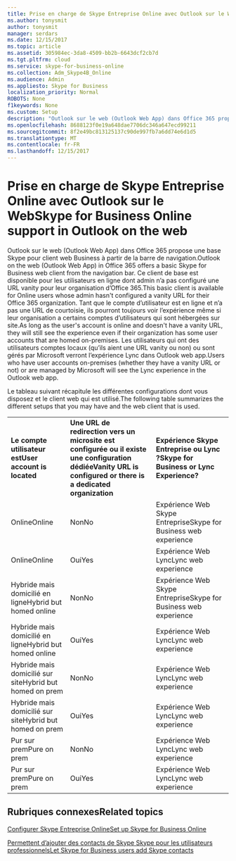 ```yaml
---
title: Prise en charge de Skype Entreprise Online avec Outlook sur le Web
ms.author: tonysmit
author: tonysmit
manager: serdars
ms.date: 12/15/2017
ms.topic: article
ms.assetid: 305984ec-3da8-4509-bb2b-6643dcf2cb7d
ms.tgt.pltfrm: cloud
ms.service: skype-for-business-online
ms.collection: Adm_Skype4B_Online
ms.audience: Admin
ms.appliesto: Skype for Business
localization_priority: Normal
ROBOTS: None
f1keywords: None
ms.custom: Setup
description: "Outlook sur le web (Outlook Web App) dans Office 365 propose une base Skype pour client web Business à partir de la barre de navigation. Ce client de base est disponible pour les utilisateurs en ligne dont admin n’a pas configuré une URL vanity pour leur organisation d’Office 365. Tant que le compte d’utilisateur est en ligne et n’a pas une URL de courtoisie, ils pourront toujours voir l’expérience même si leur organisation a certains comptes d’utilisateurs qui sont hébergées sur site. Les utilisateurs qui ont des utilisateurs comptes locaux (qu’ils aient une URL vanity ou non) ou sont gérés par Microsoft verront l’expérience Lync dans Outlook web app."
ms.openlocfilehash: 8688123f0e19a648dae7706dc346a647ecd99211
ms.sourcegitcommit: 8f2e49bc813125137c90de997fb7a6dd74e6d1d5
ms.translationtype: MT
ms.contentlocale: fr-FR
ms.lasthandoff: 12/15/2017
---
```

# <a name="skype-for-business-online-support-in-outlook-on-the-web"></a><span data-ttu-id="18e46-106">Prise en charge de Skype Entreprise Online avec Outlook sur le Web</span><span class="sxs-lookup"><span data-stu-id="18e46-106">Skype for Business Online support in Outlook on the web</span></span>

<span data-ttu-id="18e46-107">Outlook sur le web (Outlook Web App) dans Office 365 propose une base Skype pour client web Business à partir de la barre de navigation.</span><span class="sxs-lookup"><span data-stu-id="18e46-107">Outlook on the web (Outlook Web App) in Office 365 offers a basic Skype for Business web client from the navigation bar.</span></span> <span data-ttu-id="18e46-108">Ce client de base est disponible pour les utilisateurs en ligne dont admin n’a pas configuré une URL vanity pour leur organisation d’Office 365.</span><span class="sxs-lookup"><span data-stu-id="18e46-108">This basic client is available for Online users whose admin hasn't configured a vanity URL for their Office 365 organization.</span></span> <span data-ttu-id="18e46-109">Tant que le compte d’utilisateur est en ligne et n’a pas une URL de courtoisie, ils pourront toujours voir l’expérience même si leur organisation a certains comptes d’utilisateurs qui sont hébergées sur site.</span><span class="sxs-lookup"><span data-stu-id="18e46-109">As long as the user's account is online and doesn't have a vanity URL, they will still see the experience even if their organization has some user accounts that are homed on-premises.</span></span> <span data-ttu-id="18e46-110">Les utilisateurs qui ont des utilisateurs comptes locaux (qu’ils aient une URL vanity ou non) ou sont gérés par Microsoft verront l’expérience Lync dans Outlook web app.</span><span class="sxs-lookup"><span data-stu-id="18e46-110">Users who have user accounts on-premises (whether they have a vanity URL or not) or are managed by Microsoft will see the Lync experience in the Outlook web app.</span></span>
  
<span data-ttu-id="18e46-111">Le tableau suivant récapitule les différentes configurations dont vous disposez et le client web qui est utilisé.</span><span class="sxs-lookup"><span data-stu-id="18e46-111">The following table summarizes the different setups that you may have and the web client that is used.</span></span>
  
||||
|:-----|:-----|:-----|
|<span data-ttu-id="18e46-112">**Le compte utilisateur est**</span><span class="sxs-lookup"><span data-stu-id="18e46-112">**User account is located**</span></span> <br/> |<span data-ttu-id="18e46-113">**Une URL de redirection vers un microsite est configurée ou il existe une configuration dédiée**</span><span class="sxs-lookup"><span data-stu-id="18e46-113">**Vanity URL is configured or there is a dedicated organization**</span></span> <br/> |<span data-ttu-id="18e46-114">**Expérience Skype Entreprise ou Lync ?**</span><span class="sxs-lookup"><span data-stu-id="18e46-114">**Skype for Business or Lync Experience?**</span></span> <br/> |
|<span data-ttu-id="18e46-115">Online</span><span class="sxs-lookup"><span data-stu-id="18e46-115">Online</span></span>  <br/> |<span data-ttu-id="18e46-116">Non</span><span class="sxs-lookup"><span data-stu-id="18e46-116">No</span></span>  <br/> |<span data-ttu-id="18e46-117">Expérience Web Skype Entreprise</span><span class="sxs-lookup"><span data-stu-id="18e46-117">Skype for Business web experience</span></span>  <br/> |
|<span data-ttu-id="18e46-118">Online</span><span class="sxs-lookup"><span data-stu-id="18e46-118">Online</span></span>  <br/> |<span data-ttu-id="18e46-119">Oui</span><span class="sxs-lookup"><span data-stu-id="18e46-119">Yes</span></span>  <br/> |<span data-ttu-id="18e46-120">Expérience Web Lync</span><span class="sxs-lookup"><span data-stu-id="18e46-120">Lync web experience</span></span>  <br/> |
|<span data-ttu-id="18e46-121">Hybride mais domicilié en ligne</span><span class="sxs-lookup"><span data-stu-id="18e46-121">Hybrid but homed online</span></span>  <br/> |<span data-ttu-id="18e46-122">Non</span><span class="sxs-lookup"><span data-stu-id="18e46-122">No</span></span>  <br/> |<span data-ttu-id="18e46-123">Expérience Web Skype Entreprise</span><span class="sxs-lookup"><span data-stu-id="18e46-123">Skype for Business web experience</span></span>  <br/> |
|<span data-ttu-id="18e46-124">Hybride mais domicilié en ligne</span><span class="sxs-lookup"><span data-stu-id="18e46-124">Hybrid but homed online</span></span>  <br/> |<span data-ttu-id="18e46-125">Oui</span><span class="sxs-lookup"><span data-stu-id="18e46-125">Yes</span></span>  <br/> |<span data-ttu-id="18e46-126">Expérience Web Lync</span><span class="sxs-lookup"><span data-stu-id="18e46-126">Lync web experience</span></span>  <br/> |
|<span data-ttu-id="18e46-127">Hybride mais domicilié sur site</span><span class="sxs-lookup"><span data-stu-id="18e46-127">Hybrid but homed on prem</span></span>  <br/> |<span data-ttu-id="18e46-128">Non</span><span class="sxs-lookup"><span data-stu-id="18e46-128">No</span></span>  <br/> |<span data-ttu-id="18e46-129">Expérience Web Lync</span><span class="sxs-lookup"><span data-stu-id="18e46-129">Lync web experience</span></span>  <br/> |
|<span data-ttu-id="18e46-130">Hybride mais domicilié sur site</span><span class="sxs-lookup"><span data-stu-id="18e46-130">Hybrid but homed on prem</span></span>  <br/> |<span data-ttu-id="18e46-131">Oui</span><span class="sxs-lookup"><span data-stu-id="18e46-131">Yes</span></span>  <br/> |<span data-ttu-id="18e46-132">Expérience Web Lync</span><span class="sxs-lookup"><span data-stu-id="18e46-132">Lync web experience</span></span>  <br/> |
|<span data-ttu-id="18e46-133">Pur sur prem</span><span class="sxs-lookup"><span data-stu-id="18e46-133">Pure on prem</span></span>  <br/> |<span data-ttu-id="18e46-134">Non</span><span class="sxs-lookup"><span data-stu-id="18e46-134">No</span></span>  <br/> |<span data-ttu-id="18e46-135">Expérience Web Lync</span><span class="sxs-lookup"><span data-stu-id="18e46-135">Lync web experience</span></span>  <br/> |
|<span data-ttu-id="18e46-136">Pur sur prem</span><span class="sxs-lookup"><span data-stu-id="18e46-136">Pure on prem</span></span>  <br/> |<span data-ttu-id="18e46-137">Oui</span><span class="sxs-lookup"><span data-stu-id="18e46-137">Yes</span></span>  <br/> |<span data-ttu-id="18e46-138">Expérience Web Lync</span><span class="sxs-lookup"><span data-stu-id="18e46-138">Lync web experience</span></span>  <br/> |
   

## <a name="related-topics"></a><span data-ttu-id="18e46-139">Rubriques connexes</span><span class="sxs-lookup"><span data-stu-id="18e46-139">Related topics</span></span>
[<span data-ttu-id="18e46-140">Configurer Skype Entreprise Online</span><span class="sxs-lookup"><span data-stu-id="18e46-140">Set up Skype for Business Online</span></span>](set-up-skype-for-business-online.md)

[<span data-ttu-id="18e46-141">Permettent d’ajouter des contacts de Skype Skype pour les utilisateurs professionnels</span><span class="sxs-lookup"><span data-stu-id="18e46-141">Let Skype for Business users add Skype contacts</span></span>](let-skype-for-business-users-add-skype-contacts.md)